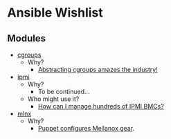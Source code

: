 Ansible Wishlist
================

Modules
----
- [cgroups](https://en.wikipedia.org/wiki/Cgroups)
  - Why?
    - [Abstracting cgroups amazes the industry!](https://news.ycombinator.com/item?id=7258721)
- [ipmi](https://en.wikipedia.org/wiki/Intelligent_Platform_Management_Interface)
  - Why?
    - To be continued...
  - Who might use it?
    - [How can I manage hundreds of IPMI BMCs?](https://serverfault.com/questions/529399/how-can-i-manage-hundreds-of-ipmi-bmcs)
- [mlnx](http://www.mellanox.com/page/mlnx_os)
  - Why?
    - [Puppet configures Mellanox gear](http://www.mellanox.com/downloads/solutions/puppet/Puppet%20Automation%20for%20Mellanox%20Switch%20Systems.pdf).  

